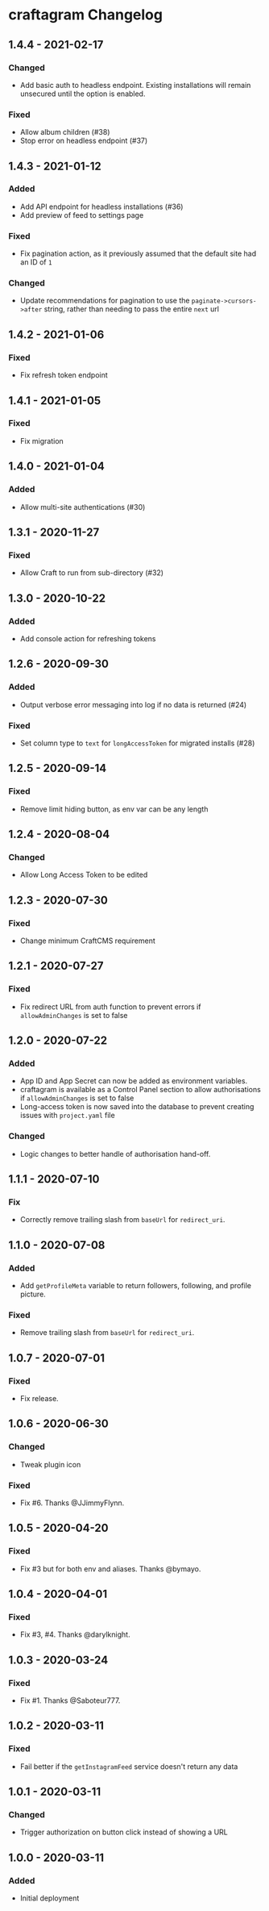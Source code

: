 # craftagram Changelog

## 1.4.4 - 2021-02-17
### Changed
- Add basic auth to headless endpoint. Existing installations will remain unsecured until the option is enabled.

### Fixed
- Allow album children (#38)
- Stop error on headless endpoint (#37)

## 1.4.3 - 2021-01-12
### Added
- Add API endpoint for headless installations (#36)
- Add preview of feed to settings page

### Fixed
- Fix pagination action, as it previously assumed that the default site had an ID of `1`

### Changed
- Update recommendations for pagination to use the `paginate->cursors->after` string, rather than needing to pass the entire `next` url

## 1.4.2 - 2021-01-06
### Fixed
- Fix refresh token endpoint

## 1.4.1 - 2021-01-05
### Fixed
- Fix migration

## 1.4.0 - 2021-01-04
### Added
- Allow multi-site authentications (#30)

## 1.3.1 - 2020-11-27
### Fixed
- Allow Craft to run from sub-directory (#32)

## 1.3.0 - 2020-10-22
### Added
- Add console action for refreshing tokens

## 1.2.6 - 2020-09-30
### Added
- Output verbose error messaging into log if no data is returned (#24)
### Fixed
- Set column type to `text` for `longAccessToken` for migrated installs (#28)

## 1.2.5 - 2020-09-14
### Fixed
- Remove limit hiding button, as env var can be any length

## 1.2.4 - 2020-08-04
### Changed
- Allow Long Access Token to be edited

## 1.2.3 - 2020-07-30
### Fixed
- Change minimum CraftCMS requirement

## 1.2.1 - 2020-07-27
### Fixed
- Fix redirect URL from auth function to prevent errors if `allowAdminChanges` is set to false

## 1.2.0 - 2020-07-22
### Added
- App ID and App Secret can now be added as environment variables.
- craftagram is available as a Control Panel section to allow authorisations if `allowAdminChanges` is set to false
- Long-access token is now saved into the database to prevent creating issues with `project.yaml` file

### Changed
- Logic changes to better handle of authorisation hand-off.

## 1.1.1 - 2020-07-10
### Fix
- Correctly remove trailing slash from `baseUrl` for `redirect_uri`.

## 1.1.0 - 2020-07-08
### Added
- Add `getProfileMeta` variable to return followers, following, and profile picture.

### Fixed
- Remove trailing slash from `baseUrl` for `redirect_uri`.

## 1.0.7 - 2020-07-01
### Fixed
- Fix release.

## 1.0.6 - 2020-06-30
### Changed
- Tweak plugin icon

### Fixed
- Fix #6. Thanks @JJimmyFlynn.

## 1.0.5 - 2020-04-20
### Fixed
- Fix #3 but for both env and aliases. Thanks @bymayo.

## 1.0.4 - 2020-04-01
### Fixed
- Fix #3, #4. Thanks @darylknight.

## 1.0.3 - 2020-03-24
### Fixed
- Fix #1. Thanks @Saboteur777.

## 1.0.2 - 2020-03-11
### Fixed
- Fail better if the `getInstagramFeed` service doesn't return any data

## 1.0.1 - 2020-03-11
### Changed
- Trigger authorization on button click instead of showing a URL

## 1.0.0 - 2020-03-11
### Added
- Initial deployment
